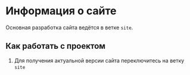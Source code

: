 # Информация о сайте

Основная разработка сайта ведётся в ветке `site`.

## Как работать с проектом

1. Для получения актуальной версии сайта переключитесь на ветку `site`

